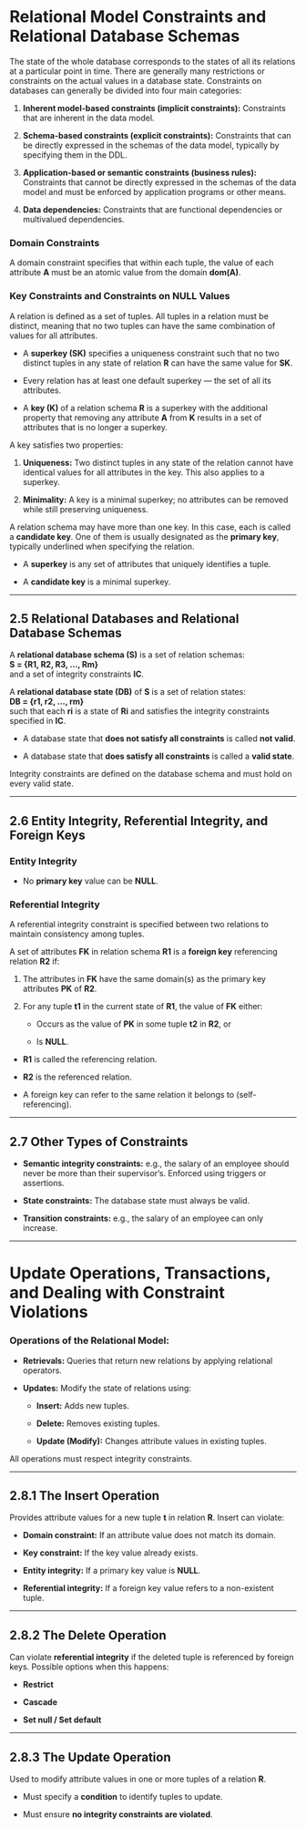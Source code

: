 

# Relational Model Constraints and Relational Database Schemas

The state of the whole database corresponds to the states of all its relations at a particular point in time. There are generally many restrictions or constraints on the actual values in a database state. Constraints on databases can generally be divided into four main categories:

1. **Inherent model-based constraints (implicit constraints):** Constraints that are inherent in the data model.
    
2. **Schema-based constraints (explicit constraints):** Constraints that can be directly expressed in the schemas of the data model, typically by specifying them in the DDL.
    
3. **Application-based or semantic constraints (business rules):** Constraints that cannot be directly expressed in the schemas of the data model and must be enforced by application programs or other means.
    
4. **Data dependencies:** Constraints that are functional dependencies or multivalued dependencies.
    

### Domain Constraints

A domain constraint specifies that within each tuple, the value of each attribute **A** must be an atomic value from the domain **dom(A)**.

### Key Constraints and Constraints on NULL Values

A relation is defined as a set of tuples. All tuples in a relation must be distinct, meaning that no two tuples can have the same combination of values for all attributes.

- A **superkey (SK)** specifies a uniqueness constraint such that no two distinct tuples in any state of relation **R** can have the same value for **SK**.
    
- Every relation has at least one default superkey — the set of all its attributes.
    
- A **key (K)** of a relation schema **R** is a superkey with the additional property that removing any attribute **A** from **K** results in a set of attributes that is no longer a superkey.
    

A key satisfies two properties:

1. **Uniqueness:** Two distinct tuples in any state of the relation cannot have identical values for all attributes in the key. This also applies to a superkey.
    
2. **Minimality:** A key is a minimal superkey; no attributes can be removed while still preserving uniqueness.
    

A relation schema may have more than one key. In this case, each is called a **candidate key**. One of them is usually designated as the **primary key**, typically underlined when specifying the relation.

- A **superkey** is any set of attributes that uniquely identifies a tuple.
    
- A **candidate key** is a minimal superkey.
    

---

## 2.5 Relational Databases and Relational Database Schemas

A **relational database schema (S)** is a set of relation schemas:  
**S = {R1, R2, R3, ..., Rm}**  
and a set of integrity constraints **IC**.

A **relational database state (DB)** of **S** is a set of relation states:  
**DB = {r1, r2, ..., rm}**  
such that each **ri** is a state of **Ri** and satisfies the integrity constraints specified in **IC**.

- A database state that **does not satisfy all constraints** is called **not valid**.
    
- A database state that **does satisfy all constraints** is called a **valid state**.
    

Integrity constraints are defined on the database schema and must hold on every valid state.

---

## 2.6 Entity Integrity, Referential Integrity, and Foreign Keys

### Entity Integrity

- No **primary key** value can be **NULL**.
    

### Referential Integrity

A referential integrity constraint is specified between two relations to maintain consistency among tuples.

A set of attributes **FK** in relation schema **R1** is a **foreign key** referencing relation **R2** if:

1. The attributes in **FK** have the same domain(s) as the primary key attributes **PK** of **R2**.
    
2. For any tuple **t1** in the current state of **R1**, the value of **FK** either:
    
    - Occurs as the value of **PK** in some tuple **t2** in **R2**, or
        
    - Is **NULL**.
        

- **R1** is called the referencing relation.
    
- **R2** is the referenced relation.
    
- A foreign key can refer to the same relation it belongs to (self-referencing).
    

---

## 2.7 Other Types of Constraints

- **Semantic integrity constraints:** e.g., the salary of an employee should never be more than their supervisor’s. Enforced using triggers or assertions.
    
- **State constraints:** The database state must always be valid.
    
- **Transition constraints:** e.g., the salary of an employee can only increase.
    

---

# Update Operations, Transactions, and Dealing with Constraint Violations

### Operations of the Relational Model:

- **Retrievals:** Queries that return new relations by applying relational operators.
    
- **Updates:** Modify the state of relations using:
    
    - **Insert:** Adds new tuples.
        
    - **Delete:** Removes existing tuples.
        
    - **Update (Modify):** Changes attribute values in existing tuples.
        

All operations must respect integrity constraints.

---

## 2.8.1 The Insert Operation

Provides attribute values for a new tuple **t** in relation **R**. Insert can violate:

- **Domain constraint:** If an attribute value does not match its domain.
    
- **Key constraint:** If the key value already exists.
    
- **Entity integrity:** If a primary key value is **NULL**.
    
- **Referential integrity:** If a foreign key value refers to a non-existent tuple.
    

---

## 2.8.2 The Delete Operation

Can violate **referential integrity** if the deleted tuple is referenced by foreign keys. Possible options when this happens:

- **Restrict**
    
- **Cascade**
    
- **Set null / Set default**
    

---

## 2.8.3 The Update Operation

Used to modify attribute values in one or more tuples of a relation **R**.

- Must specify a **condition** to identify tuples to update.
    
- Must ensure **no integrity constraints are violated**.

	